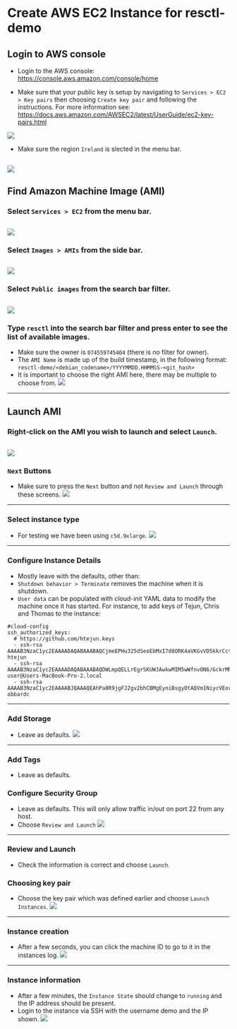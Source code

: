 # Create AWS EC2 Instance for resctl-demo

## Login to AWS console
* Login to the AWS console: https://console.aws.amazon.com/console/home

* Make sure that your public key is setup by navigating to `Services > EC2 > Key pairs` then choosing `Create key pair` and following the instructions. For more information see: https://docs.aws.amazon.com/AWSEC2/latest/UserGuide/ec2-key-pairs.html

![](keypair.png)

* Make sure the region `Ireland` is slected in the menu bar.

![](select_region.png)
---

## Find Amazon Machine Image (AMI)

### Select `Services > EC2` from the menu bar.
![](select_ec2.png)
---

### Select `Images > AMIs` from the side bar.
![](select_amis.png)
---

### Select `Public images` from the search bar filter.
![](select_public_images.png)
---

### Type `resctl` into the search bar filter and press enter to see the list of available images.

* Make sure the owner is `074559745404` (there is no filter for owner).
* The `AMI Name` is made up of the build timestamp, in the following format: `resctl-demo/<debian_codename>/YYYYMMDD.HHMMSS-<git_hash>`
* It is important to choose the right AMI here, there may be multiple to choose from.
![](search_ami.png)
---


## Launch AMI
### Right-click on the AMI you wish to launch and select `Launch`.
![](launch_ami.png)
---

### `Next` Buttons

* Make sure to press the `Next` button and not `Review and Launch` through these screens.
![](next.png)
---

### Select instance type

* For testing we have been using `c5d.9xlarge`.
![](instance_type.png)
---

### Configure Instance Details

* Mostly leave with the defaults, other than:
* `Shutdown behavior > Terminate` removes the machine when it is shutdown.
* `User data` can be populated with cloud-init YAML data to modify the machine once it has started. For instance, to add keys of Tejun, Chris and Thomas to the instance:

```
#cloud-config
ssh_authorized_keys:
  # https://github.com/htejun.keys
  - ssh-rsa AAAAB3NzaC1yc2EAAAADAQABAAABAQCjmeEPHu325dSeoEbMxI7d8ORK4aVKGvVD5kkrCctoIDEEugH3ajfM4Nble7KVDZu6PNq86ESSHta06rKR+Z9ujx7WvND5N5H7NPkWA2K5zCNKn9Pc62Q9apVAmCv8RaXo5T4V4mRhFn13fUNH46Wz0++2xDFi4X7+0PD7h1foJG8NAhUezJRa7rMLQmBfewE/Bmpz3bP3jg6xuw+t/ZDRGoHq1lwbkjSpPnFjsPKPxmKARfTzIiK7CT5UE0zkKju/fSGj3dUuvL6NluhjehcXwk/PjiXWUPHXA7YfdOJP6U8wQljP4mXOGWCNBK1HXNFCZ19F6J8s7QZVsfE0/hsb htejun
  - ssh-rsa AAAAB3NzaC1yc2EAAAADAQABAAABAQDWLmpQELLrEgrSKUWJAwkwMIM5wWfnvON6/GckrMNsCMz761OCvtRs6jc/6UPDd2wQZYutTId+0kCcJ9YDr4vUfamLZCCnz8AX8FFLOS0GfO26xvjAFcYYC7Kc6WdgagzokaXEnjTpAdIQ+jC4mCh/EsSo2ODeT6bOh+Ew32P9lmK48pHFb1ZJFPvMvq+z75d6lSsjQfWboeSLNYWmOypDW+GXMTOgiCqwHLAEx3eDGfdjnxb2NyexZ0gbZ5brMJYwrLgXIRjkU3OZ8v1MaqG0/EmSLHz7BSPjHq9Qio0+OcC9VM6nAyxe5KqeDlFcnC/yDerpRmIKHiQjPg2LaFP5 user@Users-MacBook-Pro-2.local
  - ssh-rsa AAAAB3NzaC1yc2EAAAABJQAAAQEAhPa8R9jgFJ2gv2bhCBMgEyniBsgyOtAQVm1NiycVEorpQSCBSlaqTy97k3Ro+lSgMuB5VwPZOZoUdawzUokTI+XCg7RZMi8GiTPfdAUr/AlsrVz4lTb3yoyGpIBVNvXAsf4gusHZSVhKQhJR2FfENfizkXSGOxLHbItl+I+GEtjgAdulba3S+Mx+ROhyDu8G6obf+wwqD3a3pg7w0vvReQt3wC0rMNS3voz8BW5OmZc2XZN5IWa9pVEDIKa1jAvE+QKXUAc6mOOGdjxT7+5Q/qV50QVtcEPcOmRJVW3yHhriEvy+OXA1eebUG62nmR+rY72we3Yjgyp20qz+3ILpEw== obbardc
```

---

### Add Storage
* Leave as defaults.
![](storage.png)
---

### Add Tags
* Leave as defaults.

### Configure Security Group
* Leave as defaults. This will only allow traffic in/out on port 22 from any host.
* Choose `Review and Launch`
![](security.png)
---

### Review and Launch
* Check the information is correct and choose `Launch`.

### Choosing key pair
* Choose the key pair which was defined earlier and choose `Launch Instances`.
![](choose-keypair.png)
---

### Instance creation
* After a few seconds, you can click the machine ID to go to it in the instances log.
![](choose_machine.png)
---

### Instance information
* After a few minutes, the `Instance State` should change to `running` and the IP address should be present.
* Login to the instance via SSH with the username demo and the IP shown.
![](instance_info.png)
